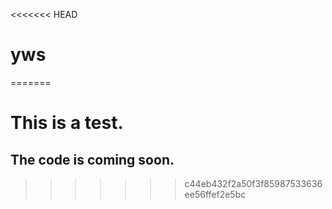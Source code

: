 <<<<<<< HEAD
# yws
=======
# This is a test.
## The code is coming soon.
>>>>>>> c44eb432f2a50f3f85987533636ee56ffef2e5bc
